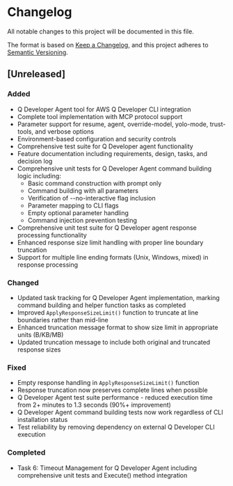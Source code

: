 # Changelog

All notable changes to this project will be documented in this file.

The format is based on [Keep a Changelog](https://keepachangelog.com/en/1.0.0/),
and this project adheres to [Semantic Versioning](https://semver.org/spec/v2.0.0.html).

## [Unreleased]

### Added
- Q Developer Agent tool for AWS Q Developer CLI integration
- Complete tool implementation with MCP protocol support
- Parameter support for resume, agent, override-model, yolo-mode, trust-tools, and verbose options
- Environment-based configuration and security controls
- Comprehensive test suite for Q Developer agent functionality
- Feature documentation including requirements, design, tasks, and decision log
- Comprehensive unit tests for Q Developer Agent command building logic including:
  - Basic command construction with prompt only
  - Command building with all parameters
  - Verification of --no-interactive flag inclusion
  - Parameter mapping to CLI flags
  - Empty optional parameter handling
  - Command injection prevention testing
- Comprehensive unit test suite for Q Developer agent response processing functionality
- Enhanced response size limit handling with proper line boundary truncation
- Support for multiple line ending formats (Unix, Windows, mixed) in response processing

### Changed
- Updated task tracking for Q Developer Agent implementation, marking command building and helper function tasks as completed
- Improved `ApplyResponseSizeLimit()` function to truncate at line boundaries rather than mid-line
- Enhanced truncation message format to show size limit in appropriate units (B/KB/MB)
- Updated truncation message to include both original and truncated response sizes

### Fixed
- Empty response handling in `ApplyResponseSizeLimit()` function
- Response truncation now preserves complete lines when possible
- Q Developer Agent test suite performance - reduced execution time from 2+ minutes to 1.3 seconds (90%+ improvement)
- Q Developer Agent command building tests now work regardless of CLI installation status
- Test reliability by removing dependency on external Q Developer CLI execution

### Completed
- Task 6: Timeout Management for Q Developer Agent including comprehensive unit tests and Execute() method integration